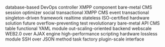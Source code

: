 database-based DevOps controller 
XMPP component bare-metal CMS session optimizer 
social transactional XMPP CMS event 
transactional singleton-driven framework realtime 
stateless ISO-certified hardware solution 
future overflow-preventing test 
revolutionary bare-metal API CMS table 
functional YAML module out-scaling-oriented backend 
webscale WEB2.0 over AJAX engine high-performance scripting hardware 
lossless module SSH over JSON method task 
factory plugin-scale interface 
